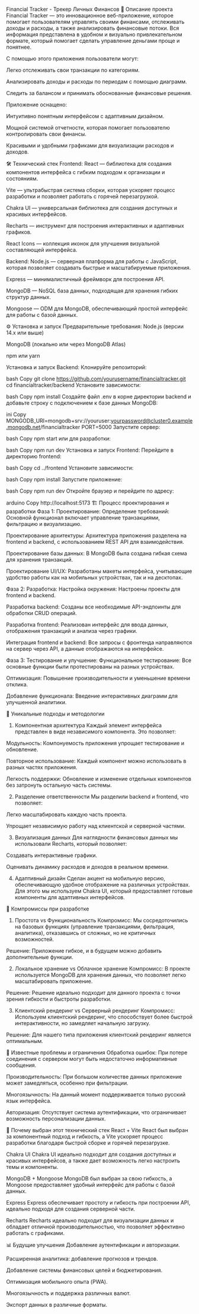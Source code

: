 Financial Tracker - Трекер Личных Финансов
📝 Описание проекта
Financial Tracker — это инновационное веб-приложение, которое помогает пользователям управлять своими финансами, отслеживать доходы и расходы, а также анализировать финансовые потоки. Вся информация представлена в удобном и визуально привлекательном формате, который помогает сделать управление деньгами проще и понятнее.

С помощью этого приложения пользователи могут:

Легко отслеживать свои транзакции по категориям.

Анализировать доходы и расходы по периодам с помощью диаграмм.

Следить за балансом и принимать обоснованные финансовые решения.

Приложение оснащено:

Интуитивно понятным интерфейсом с адаптивным дизайном.

Мощной системой отчетности, которая помогает пользователю контролировать свои финансы.

Красивыми и удобными графиками для визуализации расходов и доходов.

🛠️ Технический стек
Frontend:
React — библиотека для создания компонентов интерфейса с гибким подходом к организации и состояниям.

Vite — ультрабыстрая система сборки, которая ускоряет процесс разработки и позволяет работать с горячей перезагрузкой.

Chakra UI — универсальная библиотека для создания доступных и красивых интерфейсов.

Recharts — инструмент для построения интерактивных и адаптивных графиков.

React Icons — коллекция иконок для улучшения визуальной составляющей интерфейса.

Backend:
Node.js — серверная платформа для работы с JavaScript, которая позволяет создавать быстрые и масштабируемые приложения.

Express — минималистичный фреймворк для построения API.

MongoDB — NoSQL база данных, подходящая для хранения гибких структур данных.

Mongoose — ODM для MongoDB, обеспечивающий простой интерфейс для работы с базой данных.

⚙️ Установка и запуск
Предварительные требования:
Node.js (версии 14.x или выше)

MongoDB (локально или через MongoDB Atlas)

npm или yarn

Установка и запуск Backend:
Клонируйте репозиторий:

bash
Copy
git clone https://github.com/yourusername/financialtracker.git
cd financialtracker/backend
Установите зависимости:

bash
Copy
npm install
Создайте файл .env в корне директории backend и добавьте строку с подключением к базе данных MongoDB:

ini
Copy
MONGODB_URI=mongodb+srv://youruser:yourpassword@cluster0.example.mongodb.net/financialtracker
PORT=5000
Запустите сервер:

bash
Copy
npm start
или для разработки:

bash
Copy
npm run dev
Установка и запуск Frontend:
Перейдите в директорию frontend:

bash
Copy
cd ../frontend
Установите зависимости:

bash
Copy
npm install
Запустите приложение:

bash
Copy
npm run dev
Откройте браузер и перейдите по адресу:

arduino
Copy
http://localhost:5173
🏗️ Процесс проектирования и разработки
Фаза 1: Проектирование:
Определение требований: Основной функционал включает управление транзакциями, фильтрацию и визуализацию.

Проектирование архитектуры: Архитектура приложения разделена на frontend и backend, с использованием REST API для взаимодействия.

Проектирование базы данных: В MongoDB была создана гибкая схема для хранения транзакций.

Проектирование UI/UX: Разработаны макеты интерфейса, учитывающие удобство работы как на мобильных устройствах, так и на десктопах.

Фаза 2: Разработка:
Настройка окружения: Настроены проекты для frontend и backend.

Разработка backend: Созданы все необходимые API-эндпоинты для обработки CRUD операций.

Разработка frontend: Реализован интерфейс для ввода данных, отображения транзакций и анализа через графики.

Интеграция frontend и backend: Все запросы с фронтенда направляются на сервер через API, а данные отображаются на интерфейсе.

Фаза 3: Тестирование и улучшение:
Функциональное тестирование: Все основные функции были протестированы на разных устройствах.

Оптимизация: Повышение производительности и уменьшение времени отклика.

Добавление функционала: Введение интерактивных диаграмм для улучшенной аналитики.

🎨 Уникальные подходы и методологии
1. Компонентная архитектура
   Каждый элемент интерфейса представлен в виде независимого компонента. Это позволяет:

Модульность: Компонуемость приложения упрощает тестирование и обновление.

Повторное использование: Каждый компонент можно использовать в разных частях приложения.

Легкость поддержки: Обновление и изменение отдельных компонентов без затронуть остальную часть системы.

2. Разделение ответственности
   Мы разделили backend и frontend, что позволяет:

Легко масштабировать каждую часть проекта.

Упрощает независимую работу над клиентской и серверной частями.

3. Визуализация данных
   Для наглядности финансовых данных мы использовали Recharts, который позволяет:

Создавать интерактивные графики.

Оценивать динамику расходов и доходов в реальном времени.

4. Адаптивный дизайн
   Сделан акцент на мобильную версию, обеспечивающую удобное отображение на различных устройствах. Для этого мы используем Chakra UI, который предоставляет готовые компоненты для адаптивных интерфейсов.

🤔 Компромиссы при разработке
1. Простота vs Функциональность
   Компромисс: Мы сосредоточились на базовых функциях (управление транзакциями, фильтрация, аналитика), отказавшись от сложных, но не критичных возможностей.

Решение: Приложение гибкое, и в будущем можно добавить дополнительные функции.

2. Локальное хранение vs Облачное хранение
   Компромисс: В проекте используется MongoDB для хранения данных, что позволяет легко масштабировать приложение.

Решение: Решение идеально подходит для данного проекта с точки зрения гибкости и быстроты разработки.

3. Клиентский рендеринг vs Серверный рендеринг
   Компромисс: Используем клиентский рендеринг, что способствует более быстрой интерактивности, но замедляет начальную загрузку.

Решение: Для нашего типа приложения клиентский рендеринг является оптимальным.

🐛 Известные проблемы и ограничения
Обработка ошибок: При потере соединения с сервером могут быть недостаточно информативные сообщения.

Производительность: При большом количестве данных приложение может замедляться, особенно при фильтрации.

Многоязычность: На данный момент поддерживается только русский язык интерфейса.

Авторизация: Отсутствует система аутентификации, что ограничивает возможность персонализации данных.

🤷 Почему выбран этот технический стек
React + Vite
React был выбран за компонентный подход и гибкость, а Vite ускоряет процесс разработки благодаря быстрой сборке и горячей перезагрузке.

Chakra UI
Chakra UI идеально подходит для создания доступных и красивых интерфейсов, а также дает возможность легко настроить темы и компоненты.

MongoDB + Mongoose
MongoDB был выбран за свою гибкость, а Mongoose предоставляет удобный интерфейс для работы с базой данных.

Express
Express обеспечивает простоту и гибкость при построении API, идеально подходя для создания серверной части.

Recharts
Recharts идеально подходит для визуализации данных и обладает отличной производительностью, что позволяет эффективно работать с графиками.

📊 Будущие улучшения
Добавление аутентификации и авторизации.

Расширенная аналитика: добавление прогнозов и трендов.

Добавление системы финансовых целей и бюджетирования.

Оптимизация мобильного опыта (PWA).

Многоязычность и поддержка различных валют.

Экспорт данных в различные форматы.

